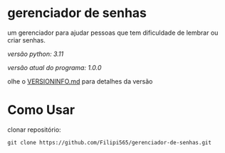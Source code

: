 # gerenciador de senhas
um gerenciador para ajudar pessoas que tem dificuldade de lembrar ou criar senhas.

*versão python: 3.11*

*versão atual do programa: 1.0.0*

olhe o <a href="Version.md">VERSIONINFO.md</a> para detalhes da versão

# Como Usar

clonar repositório:

```
git clone https://github.com/Filipi565/gerenciador-de-senhas.git
``` 

